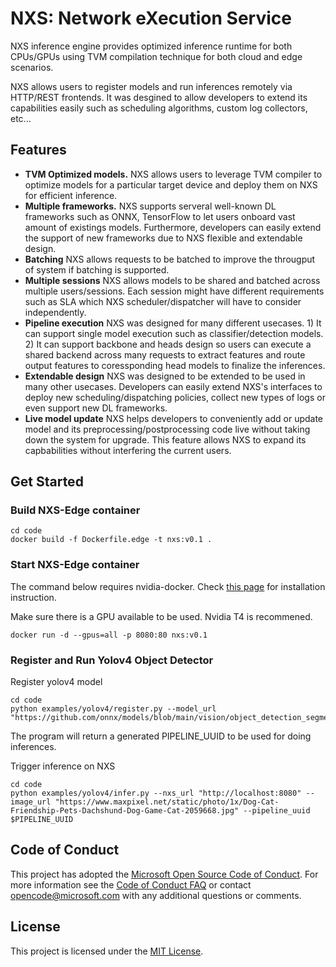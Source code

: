 # NXS: Network eXecution Service

NXS inference engine provides optimized inference runtime for both CPUs/GPUs using TVM compilation technique for both cloud and edge scenarios.

NXS allows users to register models and run inferences remotely via HTTP/REST frontends. It was desgined to allow developers to extend its capabilities easily such as scheduling algorithms, custom log collectors, etc...

## Features
- **TVM Optimized models.** NXS allows users to leverage TVM compiler to optimize models for a particular target device and deploy them on NXS for efficient inference.
- **Multiple frameworks.** NXS supports serveral well-known DL frameworks such as ONNX, TensorFlow to let users onboard vast amount of existings models. Furthermore, developers can easily extend the support of new frameworks due to NXS flexible and extendable design.
- **Batching** NXS allows requests to be batched to improve the througput of system if batching is supported.
- **Multiple sessions** NXS allows models to be shared and batched across multiple users/sessions. Each session might have different requirements such as SLA which NXS scheduler/dispatcher will have to consider independently. 
- **Pipeline execution** NXS was designed for many different usecases. 1) It can support single model execution such as classifier/detection models. 2) It can support backbone and heads design so users can execute a shared backend across many requests to extract features and route output features to coressponding head models to finalize the inferences.
- **Extendable design** NXS was designed to be extended to be used in many other usecases. Developers can easily extend NXS's interfaces to deploy new scheduling/dispatching policies, collect new types of logs or even support new DL frameworks.
- **Live model update** NXS helps developers to conveniently add or update model and its preprocessing/postprocessing code live without taking down the system for upgrade. This feature allows NXS to expand its capbabilities without interfering the current users.

## Get Started
### Build NXS-Edge container
```
cd code
docker build -f Dockerfile.edge -t nxs:v0.1 .
```
### Start NXS-Edge container

The command below requires nvidia-docker. Check [this page](https://docs.nvidia.com/datacenter/cloud-native/container-toolkit/install-guide.html) for installation instruction.

Make sure there is a GPU available to be used. Nvidia T4 is recommened.

```
docker run -d --gpus=all -p 8080:80 nxs:v0.1
```

### Register and Run Yolov4 Object Detector

Register yolov4 model
```
cd code
python examples/yolov4/register.py --model_url "https://github.com/onnx/models/blob/main/vision/object_detection_segmentation/yolov4/model/yolov4.onnx"
```
The program will return a generated PIPELINE_UUID to be used for doing inferences.

Trigger inference on NXS
```
cd code
python examples/yolov4/infer.py --nxs_url "http://localhost:8080" --image_url "https://www.maxpixel.net/static/photo/1x/Dog-Cat-Friendship-Pets-Dachshund-Dog-Game-Cat-2059668.jpg" --pipeline_uuid $PIPELINE_UUID
```

## Code of Conduct

This project has adopted the [Microsoft Open Source Code of Conduct](https://opensource.microsoft.com/codeofconduct/).
For more information see the [Code of Conduct FAQ](https://opensource.microsoft.com/codeofconduct/faq/)
or contact [opencode@microsoft.com](mailto:opencode@microsoft.com) with any additional questions or comments.

## License

This project is licensed under the [MIT License](LICENSE).